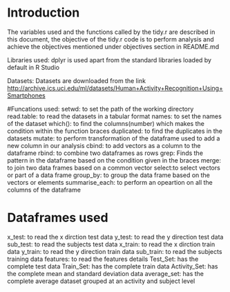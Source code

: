 # Introduction

The variables used and the functions called by the tidy.r are described in this document, the objective of the tidy.r code is to perform analysis and achieve the objectives mentioned under objectives section in README.md

Libraries used: dplyr is used apart from the standard libraries loaded by default in R Studio

Datasets: Datasets are downloaded from the link http://archive.ics.uci.edu/ml/datasets/Human+Activity+Recognition+Using+Smartphones 

#Funcations used:
setwd: to set the path of the working directory
read.table: to read the datasets in a tabular format
names: to set the names of the dataset
which(): to find the columns(number) which makes the condition within the function braces
duplicated: to find the duplicates in the datasets
mutate: to perform transformation of the dataframe used to add a new column in our analysis
cbind: to add vectors as a column to the dataframe
rbind: to combine two dataframes as rows
grep: Finds the pattern in the dataframe based on the condition given in the braces
merge: to join two data frames based on a common vector
select:to select vectors or part of a data frame
group_by: to group the data frame based on the vectors or elements
summarise_each: to perform an opeartion on all the columns of the dataframe

# Dataframes used

x_test: to read the x dirction test data
y_test: to read the y direction test data
sub_test: to read the subjects test data
x_train: to read the x dirction train data
y_train: to read the y direction train data
sub_train: to read the subjects training data
features: to read the features details
Test_Set: has the complete test data
Train_Set: has the complete train data
Activity_Set: has the complete mean and standard deviation data
average_set: has the complete average dataset grouped at an activity and subject level 

  





 
